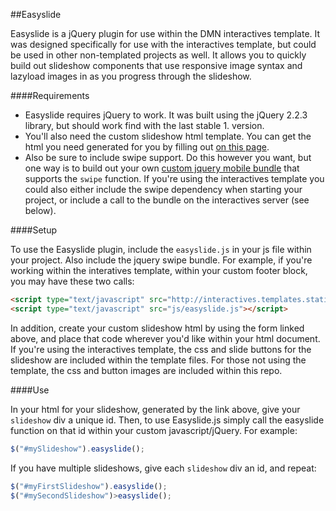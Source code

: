 ##Easyslide

Easyslide is a jQuery plugin for use within the DMN interactives template. It was designed specifically for use with the interactives template, but could be used in other non-templated projects as well. It allows you to quickly build out slideshow components that use responsive image syntax and lazyload images in as you progress through the slideshow.

####Requirements

- Easyslide requires jQuery to work. It was built using the jQuery 2.2.3 library, but should work find with the last stable 1. version.
- You'll also need the custom slideshow html template. You can get the html you need generated for you by filling out [on this page](http://interactives.dallasnews.com/tools/easyslide/).
- Also be sure to include swipe support. Do this however you want, but one way is to build out your own [custom jquery mobile bundle](http://jquerymobile.com/download-builder/) that supports the `swipe` function. If you're using the interactives template you could also either include the swipe dependency when starting your project, or include a call to the bundle on the interactives server (see below). 

####Setup

To use the Easyslide plugin, include the `easyslide.js` in your js file within your project. Also include the jquery swipe bundle. For example, if you're working within the interatives template, within your custom footer block, you may have these two calls: 

```html
<script type="text/javascript" src="http://interactives.templates.statics.s3.amazonaws.com/v1.0/js/jquery.swipe.min.js"></script>
<script type="text/javascript" src="js/easyslide.js"></script>
```

In addition, create your custom slideshow html by using the form linked above, and place that code wherever you'd like within your html document. If you're using the interactives template, the css and slide buttons for the slideshow are included within the template files. For those not using the template, the css and button images are included within this repo.

####Use

In your html for your slideshow, generated by the link above, give your `slideshow` div a unique id. Then, to use Easyslide.js simply call the easyslide function on that id within your custom javascript/jQuery. For example: 

```javascript
$("#mySlideshow").easyslide();
```

If you have multiple slideshows, give each `slideshow` div an id, and repeat: 

```javascript
$("#myFirstSlideshow").easyslide();
$("#mySecondSlideshow")>easyslide();
```
